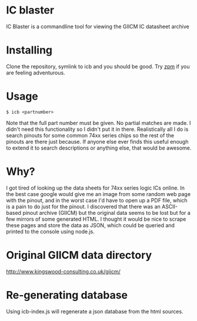 # IC blaster

IC Blaster is a commandline tool for viewing the GIICM IC datasheet archive

# Installing

Clone the repository, symlink to icb and you should be good. Try 
[zpm](https://github.com/dnewcome/zpm) if you are
feeling adventurous.

# Usage

    $ icb <partnumber>

Note that the full part number must be given. No partial matches are made. I didn't need 
this functionality so I didn't put it in there. Realistically all I do is search pinouts for 
some common 74xx series chips so the rest of the pinouts are there just because. If anyone
else ever finds this useful enough to extend it to search descriptions or anything else,
that would be awesome.

# Why?

I got tired of looking up the data sheets for 74xx series logic ICs online.
In the best case google would give me an image from some random web page with
the pinout, and in the worst case I'd have to open up a PDF file, which 
is a pain to do just for the pinout. I discovered that there was an ASCII-based
pinout archive (GIICM) but the original data seems to be lost but for a few
mirrors of some generated HTML. I thought it would be nice to scrape these 
pages and store the data as JSON, which could be queried and printed to
the console using node.js.

# Original GIICM data directory
http://www.kingswood-consulting.co.uk/giicm/


# Re-generating database
Using icb-index.js will regenerate a json database from the html sources. 

